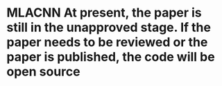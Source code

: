 # MLACNN   At present, the paper is still in the unapproved stage. If the paper needs to be reviewed or the paper is published, the code will be open source
